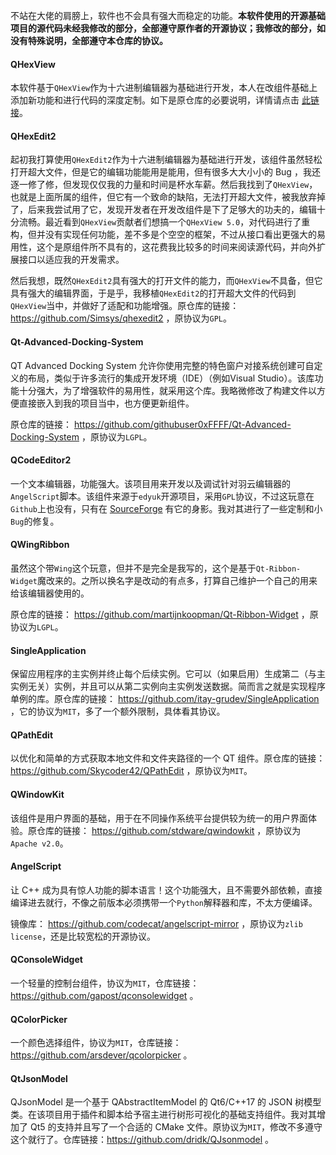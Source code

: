  
不站在大佬的肩膀上，软件也不会具有强大而稳定的功能。**本软件使用的开源基础项目的源代码未经我修改的部分，全部遵守原作者的开源协议；我修改的部分，如没有特殊说明，全部遵守本仓库的协议。**

#### QHexView

本软件基于`QHexView`作为十六进制编辑器为基础进行开发，本人在改组件基础上添加新功能和进行代码的深度定制。如下是原仓库的必要说明，详情请点击 [此链接](https://github.com/Dax89/QHexView/tree/master)。

#### QHexEdit2

起初我打算使用`QHexEdit2`作为十六进制编辑器为基础进行开发，该组件虽然轻松打开超大文件，但是它的编辑功能能用是能用，但有很多大大小小的 Bug ，我还逐一修了修，但发现仅仅我的力量和时间是杯水车薪。然后我找到了`QHexView`，也就是上面所属的组件，但它有一个致命的缺陷，无法打开超大文件，被我放弃掉了，后来我尝试用了它，发现开发者在开发改组件是下了足够大的功夫的，编辑十分流畅。最近看到`QHexView`贡献者们想搞一个`QHexView 5.0`，对代码进行了重构，但并没有实现任何功能，差不多是个空空的框架，不过从接口看出更强大的易用性，这个是原组件所不具有的，这花费我比较多的时间来阅读源代码，并向外扩展接口以适应我的开发需求。

然后我想，既然`QHexEdit2`具有强大的打开文件的能力，而`QHexView`不具备，但它具有强大的编辑界面，于是乎，我移植`QHexEdit2`的打开超大文件的代码到`QHexView`当中，并做好了适配和功能增强。原仓库的链接： <https://github.com/Simsys/qhexedit2> ，原协议为`GPL`。

#### Qt-Advanced-Docking-System

QT Advanced Docking System 允许你使用完整的特色窗户对接系统创建可自定义的布局，类似于许多流行的集成开发环境（IDE）（例如Visual Studio）。该库功能十分强大，为了增强软件的易用性，就采用这个库。我略微修改了构建文件以方便直接嵌入到我的项目当中，也方便更新组件。

原仓库的链接： <https://github.com/githubuser0xFFFF/Qt-Advanced-Docking-System> ，原协议为`LGPL`。

#### QCodeEditor2

一个文本编辑器，功能强大。该项目用来开发以及调试针对羽云编辑器的`AngelScript`脚本。该组件来源于`edyuk`开源项目，采用`GPL`协议，不过这玩意在`Github`上也没有，只有在 [SourceForge](https://sourceforge.net/projects/edyuk) 有它的身影。我对其进行了一些定制和小`Bug`的修复。

#### QWingRibbon

虽然这个带`Wing`这个玩意，但并不是完全是我写的，这个是基于`Qt-Ribbon-Widget`魔改来的。之所以换名字是改动的有点多，打算自己维护一个自己的用来给该编辑器使用的。

原仓库的链接： <https://github.com/martijnkoopman/Qt-Ribbon-Widget> ，原协议为`LGPL`。

#### SingleApplication

保留应用程序的主实例并终止每个后续实例。它可以（如果启用）生成第二（与主实例无关）实例，并且可以从第二实例向主实例发送数据。简而言之就是实现程序单例的库。原仓库的链接： <https://github.com/itay-grudev/SingleApplication> ，它的协议为`MIT`，多了一个额外限制，具体看其协议。

#### QPathEdit

以优化和简单的方式获取本地文件和文件夹路径的一个 QT 组件。原仓库的链接： <https://github.com/Skycoder42/QPathEdit> ，原协议为`MIT`。

#### QWindowKit

该组件是用户界面的基础，用于在不同操作系统平台提供较为统一的用户界面体验。原仓库的链接： <https://github.com/stdware/qwindowkit> ，原协议为`Apache v2.0`。

#### AngelScript

让 C++ 成为具有惊人功能的脚本语言！这个功能强大，且不需要外部依赖，直接编译进去就行，不像之前版本必须携带一个`Python`解释器和库，不太方便编译。

镜像库： <https://github.com/codecat/angelscript-mirror> ，原协议为`zlib license`，还是比较宽松的开源协议。

#### QConsoleWidget

一个轻量的控制台组件，协议为`MIT`，仓库链接：<https://github.com/gapost/qconsolewidget> 。

#### QColorPicker

一个颜色选择组件，协议为`MIT`，仓库链接：<https://github.com/arsdever/qcolorpicker> 。

#### QtJsonModel

QJsonModel 是一个基于 QAbstractItemModel 的 Qt6/C++17 的 JSON 树模型类。在该项目用于插件和脚本给予宿主进行树形可视化的基础支持组件。我对其增加了 Qt5 的支持并且写了一个合适的 CMake 文件。原协议为`MIT`，修改不多遵守这个就行了。仓库链接：<https://github.com/dridk/QJsonmodel> 。
